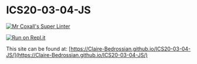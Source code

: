 # ICS20-03-04-JS

[![Mr Coxall's Super Linter](https://github.com/Claire-Bedrossian/ICS20-03-04-JS/workflows/Mr%20Coxall's%20Super%20Linter/badge.svg)](https://github.com/Claire-Bedrossian/ICS20-03-04-JS/actions)

[![Run on Repl.it](https://repl.it/badge/github/Claire-Bedrossian/ICS20-03-04-JS)](https://repl.it/github/Claire-Bedrossian/ICS20-03-04-JS)

This site can be found at: [https://Claire-Bedrossian.github.io/ICS20-03-04-JS/](https://Claire-Bedrossian.github.io/ICS20-03-04-JS/)
